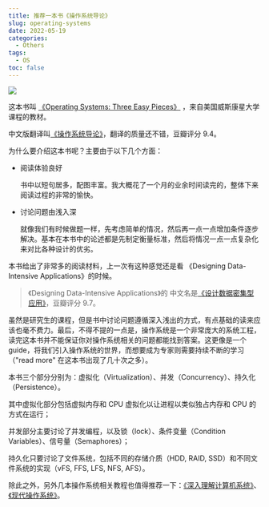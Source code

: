 ```yaml
---
title: 推荐一本书《操作系统导论》
slug: operating-systems
date: 2022-05-19
categories:
  - Others
tags:
  - OS
toc: false
---
```


![](https://cdn.zhangwen.site/uPic/操作系统导论.jpeg)

这本书叫 [《Operating Systems: Three Easy Pieces》](https://pages.cs.wisc.edu/~remzi/OSTEP/) ，来自美国威斯康星大学课程的教材。

中文版翻译叫[《操作系统导论》](https://book.douban.com/subject/33463930/)，翻译的质量还不错，豆瓣评分 9.4。

为什么要介绍这本书呢？主要由于以下几个方面：

- 阅读体验良好

  书中以短句居多，配图丰富。我大概花了一个月的业余时间读完的，整体下来阅读过程的非常的愉快。

- 讨论问题由浅入深

  就像我们有时候做题一样，先考虑简单的情况，然后再一点一点增加条件逐步解决。基本在本书中的论述都是先制定衡量标准，然后将情况一点一点复杂化来对比各种设计的优劣。

本书给出了非常多的阅读材料，上一次有这种感觉还是看 《Designing Data-Intensive Applications》的时候。

> 《Designing Data-Intensive Applications》的 中文名是[《设计数据密集型应用》](https://book.douban.com/subject/30329536/)，豆瓣评分 9.7。

虽然是研究生的课程，但是书中讨论问题遵循深入浅出的方式，有点基础的读来应该也毫不费力。最后，不得不提的一点是，操作系统是一个非常庞大的系统工程，读完这本书并不能保证你对操作系统相关的问题都能找到答案。这更像是一个 guide，将我们引入操作系统的世界，而想要成为专家则需要持续不断的学习（"read more" 在这本书出现了几十次之多）。

本书三个部分分别为：虚拟化（Virtualization）、并发（Concurrency）、持久化（Persistence）。

其中虚拟化部分包括虚拟内存和 CPU 虚拟化以让进程以类似独占内存和 CPU 的方式在运行；

并发部分主要讨论了并发编程，以及锁（lock）、条件变量（Condition Variables）、信号量（Semaphores）；

持久化只要讨论了文件系统，包括不同的存储介质（HDD, RAID, SSD）和不同文件系统的实现（vFS, FFS, LFS, NFS, AFS）。

除此之外，另外几本操作系统相关教程也值得推荐一下：[《深入理解计算机系统》](https://book.douban.com/subject/26912767/)、[《现代操作系统》](https://book.douban.com/subject/27096665/)。
